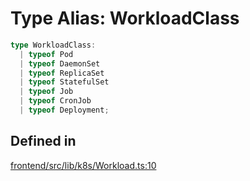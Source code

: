# Type Alias: WorkloadClass

```ts
type WorkloadClass: 
  | typeof Pod
  | typeof DaemonSet
  | typeof ReplicaSet
  | typeof StatefulSet
  | typeof Job
  | typeof CronJob
  | typeof Deployment;
```

## Defined in

[frontend/src/lib/k8s/Workload.ts:10](https://github.com/headlamp-k8s/headlamp/blob/2481a1c9f2b4a69a9320466e7a455215b14b97b0/frontend/src/lib/k8s/Workload.ts#L10)
